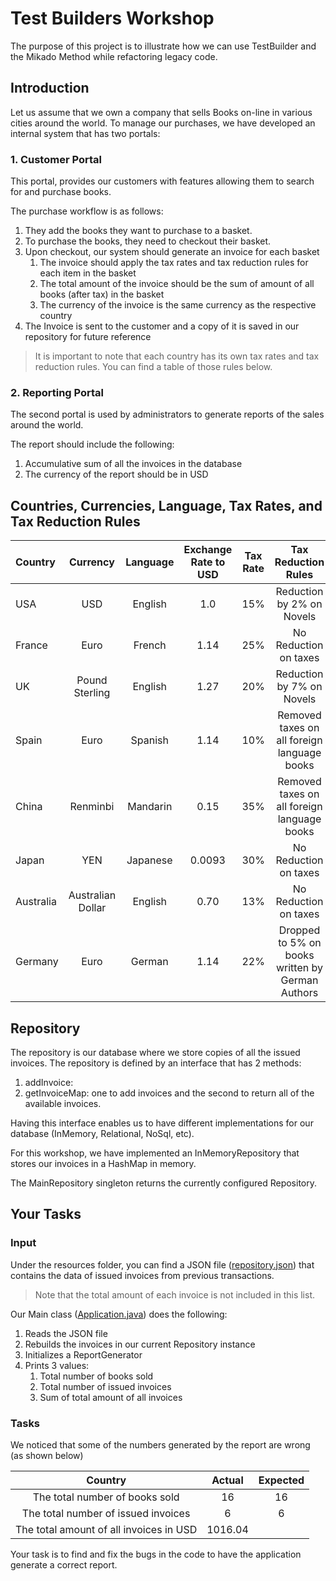 # Test Builders Workshop 

The purpose of this project is to illustrate how we can use TestBuilder and 
the Mikado Method while refactoring legacy code. 

## Introduction

Let us assume that we own a company that sells Books on-line in various cities around the world. 
To manage our purchases, we have developed an internal system that has two portals:

### 1. Customer Portal
This portal, provides our customers with features allowing them to search for and purchase books. 

The purchase workflow is as follows: 
1. They add the books they want to purchase to a basket.     
2. To purchase the books, they need to checkout their basket.
3. Upon checkout, our system should generate an invoice for each basket
    1. The invoice should apply the tax rates and tax reduction rules for each item in the basket 
    2. The total amount of the invoice should be the sum of amount of all books (after tax) in the basket
    3. The currency of the invoice is the same currency as the respective country    
4. The Invoice is sent to the customer and a copy of it is saved in our repository for future reference   

> It is important to note that each country has its own tax rates and tax reduction rules. 
You can find a table of those rules below.  
 
### 2. Reporting Portal 
The second portal is used by administrators to generate reports of the sales around the world. 

The report should include the following: 
1. Accumulative sum of all the invoices in the database
2. The currency of the report should be in USD 

## Countries, Currencies, Language, Tax Rates, and Tax Reduction Rules   

| Country       | Currency          | Language  | Exchange Rate to USD  | Tax Rate | Tax Reduction Rules                              | 
| :-------------|:-----------------:| :--------:| :--------------------:|:--------:|:------------------------------------------------:|
| USA           | USD               | English   | 1.0                   | 15%      | Reduction by 2% on Novels                        |  
| France        | Euro              | French    | 1.14                  | 25%      | No Reduction on taxes                            | 
| UK            | Pound Sterling    | English   | 1.27                  | 20%      | Reduction by 7% on Novels                        |
| Spain         | Euro              | Spanish   | 1.14                  | 10%      | Removed taxes on all foreign language books      |  
| China         | Renminbi          | Mandarin  | 0.15                  | 35%      | Removed taxes on all foreign language books      |
| Japan         | YEN               | Japanese  | 0.0093                | 30%      | No Reduction on taxes                            |
| Australia     | Australian Dollar | English   | 0.70                  | 13%      | No Reduction on taxes                            |     
| Germany       | Euro              | German    | 1.14                  | 22%      | Dropped to 5% on books written by German Authors |  


## Repository

The repository is our database where we store copies of all the issued invoices. 
The repository is defined by an interface that has 2 methods: 
 1. addInvoice: 
 2. getInvoiceMap: one to add invoices and the second to return all of the available invoices.

Having this interface enables us to have different implementations for our database (InMemory, Relational, NoSql, etc). 

For this workshop, we have implemented an InMemoryRepository that stores our invoices in a HashMap in memory.

The MainRepository singleton returns the currently configured Repository.

## Your Tasks 

### Input 
Under the resources folder, you can find a JSON file ([repository.json](./src/main/resources/repository.json)) that contains the data of issued invoices 
from previous transactions.

> Note that the total amount of each invoice is not included in this list. 

Our Main class ([Application.java](./src/main/java/Application.java)) does the following: 
1. Reads the JSON file
2. Rebuilds the invoices in our current Repository instance 
3. Initializes a ReportGenerator 
4. Prints 3 values: 
    1. Total number of books sold 
    2. Total number of issued invoices
    3. Sum of total amount of all invoices 

### Tasks
We noticed that some of the numbers generated by the report are wrong (as shown below) 

| Country                                 | Actual | Expected | 
|:---------------------------------------:|:------:|:--------:| 
| The total number of books sold          | 16     |    16    |
| The total number of issued invoices     | 6      |    6     |
| The total amount of all invoices in USD | 1016.04|          |

Your task is to find and fix the bugs in the code to have the application generate a correct report. 

   